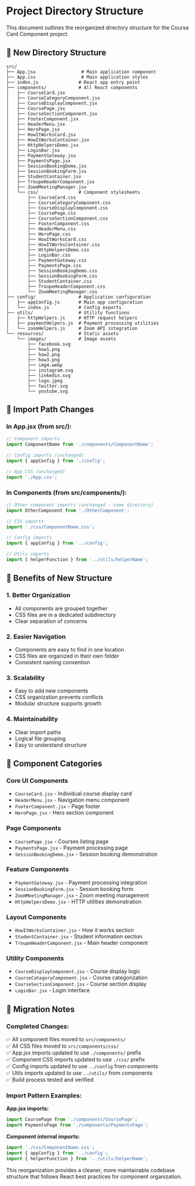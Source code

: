 # Project Directory Structure

This document outlines the reorganized directory structure for the Course Card Component project.

## 📁 New Directory Structure

```
src/
├── App.jsx                 # Main application component
├── App.css                 # Main application styles
├── index.js               # React app entry point
├── components/            # All React components
│   ├── CourseCard.jsx
│   ├── CourseCategoryComponent.jsx
│   ├── CourseDisplayComponent.jsx
│   ├── CoursePage.jsx
│   ├── CourseSectionComponent.jsx
│   ├── FooterComponent.jsx
│   ├── HeaderMenu.jsx
│   ├── HeroPage.jsx
│   ├── HowItWorksCard.jsx
│   ├── HowItWorksContainer.jsx
│   ├── HttpHelpersDemo.jsx
│   ├── LoginBar.jsx
│   ├── PaymentGateway.jsx
│   ├── PaymentsPage.jsx
│   ├── SessionBookingDemo.jsx
│   ├── SessionBookingForm.jsx
│   ├── StudentContainer.jsx
│   ├── TroupeHeaderComponent.jsx
│   ├── ZoomMeetingManager.jsx
│   └── css/               # Component stylesheets
│       ├── CourseCard.css
│       ├── CourseCategoryComponent.css
│       ├── CourseDisplayComponent.css
│       ├── CoursePage.css
│       ├── CourseSectionComponent.css
│       ├── FooterComponent.css
│       ├── HeaderMenu.css
│       ├── HeroPage.css
│       ├── HowItWorksCard.css
│       ├── HowItWorksContainer.css
│       ├── HttpHelpersDemo.css
│       ├── LoginBar.css
│       ├── PaymentGateway.css
│       ├── PaymentsPage.css
│       ├── SessionBookingDemo.css
│       ├── SessionBookingForm.css
│       ├── StudentContainer.css
│       ├── TroupeHeaderComponent.css
│       └── ZoomMeetingManager.css
├── config/                # Application configuration
│   ├── appConfig.js       # Main app configuration
│   └── index.js           # Config exports
├── utils/                 # Utility functions
│   ├── httpHelpers.js     # HTTP request helpers
│   ├── paymentHelpers.js  # Payment processing utilities
│   └── zoomHelpers.js     # Zoom API integration
└── resources/             # Static assets
    └── images/            # Image assets
        ├── facebook.svg
        ├── how1.png
        ├── how2.png
        ├── how3.png
        ├── img4.webp
        ├── instagram.svg
        ├── linkedin.svg
        ├── logo.jpeg
        ├── twitter.svg
        └── youtube.svg
```

## 🔧 Import Path Changes

### In App.jsx (from src/):
```javascript
// Component imports
import ComponentName from './components/ComponentName';

// Config imports (unchanged)
import { appConfig } from './config';

// App CSS (unchanged)
import './App.css';
```

### In Components (from src/components/):
```javascript
// Other component imports (unchanged - same directory)
import OtherComponent from './OtherComponent';

// CSS imports
import './css/ComponentName.css';

// Config imports
import { appConfig } from '../config';

// Utils imports
import { helperFunction } from '../utils/helperName';
```

## 📝 Benefits of New Structure

### 1. **Better Organization**
- All components are grouped together
- CSS files are in a dedicated subdirectory
- Clear separation of concerns

### 2. **Easier Navigation**
- Components are easy to find in one location
- CSS files are organized in their own folder
- Consistent naming convention

### 3. **Scalability**
- Easy to add new components
- CSS organization prevents conflicts
- Modular structure supports growth

### 4. **Maintainability**
- Clear import paths
- Logical file grouping
- Easy to understand structure

## 🚀 Component Categories

### **Core UI Components**
- `CourseCard.jsx` - Individual course display card
- `HeaderMenu.jsx` - Navigation menu component
- `FooterComponent.jsx` - Page footer
- `HeroPage.jsx` - Hero section component

### **Page Components**
- `CoursePage.jsx` - Courses listing page
- `PaymentsPage.jsx` - Payment processing page
- `SessionBookingDemo.jsx` - Session booking demonstration

### **Feature Components**
- `PaymentGateway.jsx` - Payment processing integration
- `SessionBookingForm.jsx` - Session booking form
- `ZoomMeetingManager.jsx` - Zoom meeting management
- `HttpHelpersDemo.jsx` - HTTP utilities demonstration

### **Layout Components**
- `HowItWorksContainer.jsx` - How it works section
- `StudentContainer.jsx` - Student information section
- `TroupeHeaderComponent.jsx` - Main header component

### **Utility Components**
- `CourseDisplayComponent.jsx` - Course display logic
- `CourseCategoryComponent.jsx` - Course categorization
- `CourseSectionComponent.jsx` - Course section display
- `LoginBar.jsx` - Login interface

## 🔄 Migration Notes

### **Completed Changes:**
✅ All component files moved to `src/components/`  
✅ All CSS files moved to `src/components/css/`  
✅ App.jsx imports updated to use `./components/` prefix  
✅ Component CSS imports updated to use `./css/` prefix  
✅ Config imports updated to use `../config` from components  
✅ Utils imports updated to use `../utils/` from components  
✅ Build process tested and verified  

### **Import Pattern Examples:**

**App.jsx imports:**
```javascript
import CoursePage from './components/CoursePage';
import PaymentsPage from './components/PaymentsPage';
```

**Component internal imports:**
```javascript
import './css/ComponentName.css';
import { appConfig } from '../config';
import { helperFunction } from '../utils/helperName';
```

This reorganization provides a cleaner, more maintainable codebase structure that follows React best practices for component organization.